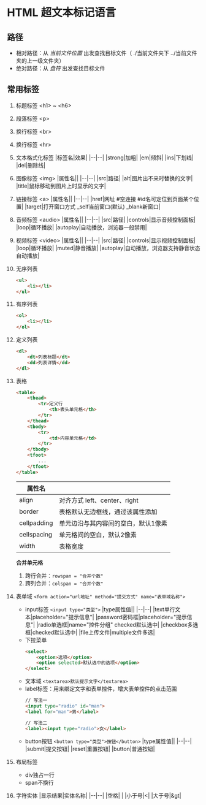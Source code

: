 # HTML 超文本标记语言

## 路径
- 相对路径：从 *当前文件位置* 出发查找目标文件（ ./当前文件夹下 ../当前文件夹的上一级文件夹）
- 绝对路径：从 *盘符* 出发查找目标文件

## 常用标签
1. 标题标签 \<h1> ~ \<h6>
2. 段落标签 \<p>
3. 换行标签 \<br>
4. 换行标签 \<hr>
5. 文本格式化标签
    |标签名|效果|
    |--|--|
    |strong|加粗|
    |em|倾斜|
    |ins|下划线|
    |del|删除线|
6. 图像标签 \<img>
    |属性名||
    |--|--|
    |src|路径|
    |alt|图片出不来时替换的文字|
    |title|鼠标移动到图片上时显示的文字|
7. 链接标签 \<a>
    |属性名||
    |--|--|
    |href|网址 #空连接 #id名可定位到页面某个位置|
    |target|打开窗口方式 _self当前窗口(默认) _blank新窗口|
8. 音频标签 \<audio>
    |属性名||
    |--|--|
    |src|路径|
    |controls|显示音频控制面板|
    |loop|循环播放|
    |autoplay|自动播放，浏览器一般禁用|
9. 视频标签 \<video>
    |属性名||
    |--|--|
    |src|路径|
    |controls|显示视频控制面板|
    |loop|循环播放|
    |muted|静音播放|
    |autoplay|自动播放，浏览器支持静音状态自动播放|
10. 无序列表
    ```html
    <ul>
        <li></li>
    </ul>
    ```
11. 有序列表
    ```html
    <ol>
        <li></li>
    </ol>
    ```
12. 定义列表
    ```html
    <dl>
        <dt>列表标题</dt>
        <dd>列表详情</dd>
    </dl>
    ```
13. 表格
    ```html
    <table>
        <thead>
            <tr>定义行
                <th>表头单元格</th>
            </tr>
        </thead>
        <tbody>
            <tr>
                <td>内容单元格</td>
            </tr>
        </tbody>
        <tfoot>
            ...
        </tfoot>
    </table>
    ```
    |属性名||
    |--|--|
    |align|对齐方式 left、center、right|
    |border|表格默认无边框线，通过该属性添加|
    |cellpadding|单元边沿与其内容间的空白，默认1像素|
    |cellspacing|单元格间的空白，默认2像素|
    |width|表格宽度|

    **合并单元格**
    1. 跨行合并：`rowspan = "合并个数"`
    2. 跨列合并：`colspan = "合并个数"`
14. 表单域 `<form action="url地址" method="提交方式" name="表单域名称">`
    - input标签 `<input type="类型">`
        |type属性值||
        |--|--|
        |text单行文本|placeholder="提示信息"|
        |password密码框|placeholder="提示信息"|
        |radio单选框|name="控件分组" checked默认选中|
        |checkbox多选框|checked默认选中|
        |file上传文件|multiple文件多选|
    - 下拉菜单
        ```html
        <select>
            <option>选项</option>
            <option selected>默认选中的选项</option>
        </select>
        ```
    - 文本域 `<textarea>默认提示文字</textarea>`
    - label标签：用来绑定文字和表单控件，增大表单控件的点击范围
        ```html
        // 写法一
        <input type="radio" id="man">
        <label for="man">男</label>

        // 写法二
        <label><input type="radio">女</label>
        ```
    - button按钮 `<button type="类型">按钮</button>`
        |type属性值||
        |--|--|
        |submit|提交按钮|
        |reset|重置按钮|
        |button|普通按钮|
15. 布局标签
    - div独占一行
    - span不换行
16. 字符实体
|显示结果|实体名称|
|--|--|
|空格|&nbsp;|
|小于号|&lt;|
|大于号|&gt|